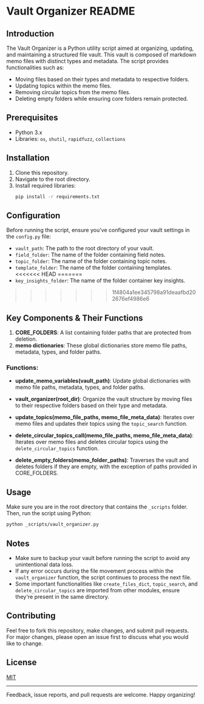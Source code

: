 # Vault Organizer README

## Introduction
The Vault Organizer is a Python utility script aimed at organizing, updating, and maintaining a structured file vault. This vault is composed of markdown memo files with distinct types and metadata. The script provides functionalities such as:
- Moving files based on their types and metadata to respective folders.
- Updating topics within the memo files.
- Removing circular topics from the memo files.
- Deleting empty folders while ensuring core folders remain protected.

## Prerequisites
- Python 3.x
- Libraries: `os`, `shutil`, `rapidfuzz`, `collections`

## Installation
1. Clone this repository.
2. Navigate to the root directory.
3. Install required libraries:
   ```bash
   pip install -r requirements.txt
   ```

## Configuration
Before running the script, ensure you've configured your vault settings in the `config.py` file:
- `vault_path`: The path to the root directory of your vault.
- `field_folder`: The name of the folder containing field notes.
- `topic_folder`: The name of the folder containing topic notes.
- `template_folder`: The name of the folder containing templates.
<<<<<<< HEAD
=======
- `key_insights_folder`: The name of the folder container key insights.
>>>>>>> 1f4804a1ee345798a91deaafbd202676ef4986e6

## Key Components & Their Functions

1. **CORE_FOLDERS**: A list containing folder paths that are protected from deletion.
2. **memo dictionaries**: These global dictionaries store memo file paths, metadata, types, and folder paths.

### Functions:

- **update_memo_variables(vault_path)**: Update global dictionaries with memo file paths, metadata, types, and folder paths.

- **vault_organizer(root_dir)**: Organize the vault structure by moving files to their respective folders based on their type and metadata.

- **update_topics(memo_file_paths, memo_file_meta_data)**: Iterates over memo files and updates their topics using the `topic_search` function.

- **delete_circular_topics_call(memo_file_paths, memo_file_meta_data)**: Iterates over memo files and deletes circular topics using the `delete_circular_topics` function.

- **delete_empty_folders(memo_folder_paths)**: Traverses the vault and deletes folders if they are empty, with the exception of paths provided in CORE_FOLDERS.

## Usage

Make sure you are in the root directory that contains the `_scripts` folder. Then, run the script using Python:

```bash
python _scripts/vault_organizer.py
```

## Notes

- Make sure to backup your vault before running the script to avoid any unintentional data loss.
- If any error occurs during the file movement process within the `vault_organizer` function, the script continues to process the next file.
- Some important functionalities like `create_files_dict`, `topic_search`, and `delete_circular_topics` are imported from other modules, ensure they're present in the same directory.

## Contributing
Feel free to fork this repository, make changes, and submit pull requests. For major changes, please open an issue first to discuss what you would like to change.

## License
[MIT](https://choosealicense.com/licenses/mit/)

---

Feedback, issue reports, and pull requests are welcome. Happy organizing!
